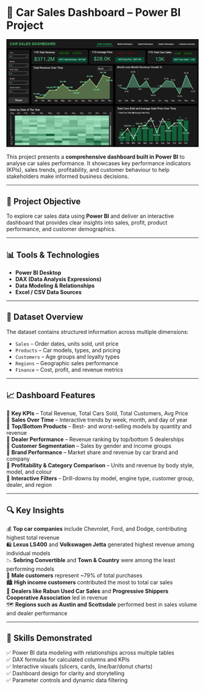 # 🚗 Car Sales Dashboard – Power BI Project
![Cover – Car Sales Dashboard](assets/Sales-Overtime.png)

This project presents a **comprehensive dashboard built in Power BI** to analyse car sales performance. It showcases key performance indicators (KPIs), sales trends, profitability, and customer behaviour to help stakeholders make informed business decisions.

---

## 🎯 Project Objective

To explore car sales data using **Power BI** and deliver an interactive dashboard that provides clear insights into sales, profit, product performance, and customer demographics.

---

## 📊 Tools & Technologies

- **Power BI Desktop**  
- **DAX (Data Analysis Expressions)**  
- **Data Modeling & Relationships**  
- **Excel / CSV Data Sources**

---

## 📁 Dataset Overview

The dataset contains structured information across multiple dimensions:

- `Sales` – Order dates, units sold, unit price  
- `Products` – Car models, types, and pricing  
- `Customers` – Age groups and loyalty types  
- `Regions` – Geographic sales performance  
- `Finance` – Cost, profit, and revenue metrics

---

## 📈 Dashboard Features

🔹 **Key KPIs** – Total Revenue, Total Cars Sold, Total Customers, Avg Price   
🔹 **Sales Over Time** – Interactive trends by week, month, and day of year  
🔹 **Top/Bottom Products** – Best- and worst-selling models by quantity and revenue  
🔹 **Dealer Performance** – Revenue ranking by top/bottom 5 dealerships  
🔹 **Customer Segmentation** – Sales by gender and income groups  
🔹 **Brand Performance** – Market share and revenue by car brand and company  
🔹 **Profitability & Category Comparison** – Units and revenue by body style, model, and colour  
🔹 **Interactive Filters** – Drill-downs by model, engine type, customer group, dealer, and region

---

## 🔍 Key Insights

💰 **Top car companies** include Chevrolet, Ford, and Dodge, contributing highest total revenue  
🛍️ **Lexus LS400** and **Volkswagen Jetta** generated highest revenue among individual models  
📉 **Sebring Convertible** and **Town & Country** were among the least performing models  
🧍 **Male customers** represent ~79% of total purchases  
🏙️ **High income customers** contributed the most to total car sales  
📌 **Dealers like Rabun Used Car Sales** and **Progressive Shippers Cooperative Association** led in revenue  
🗺️ **Regions such as Austin and Scottsdale** performed best in sales volume and dealer performance

---

## 🧠 Skills Demonstrated

 ✅ Power BI data modeling with relationships across multiple tables  
 ✅ DAX formulas for calculated columns and KPIs  
 ✅ Interactive visuals (slicers, cards, line/bar/donut charts)  
 ✅ Dashboard design for clarity and storytelling  
 ✅ Parameter controls and dynamic data filtering



